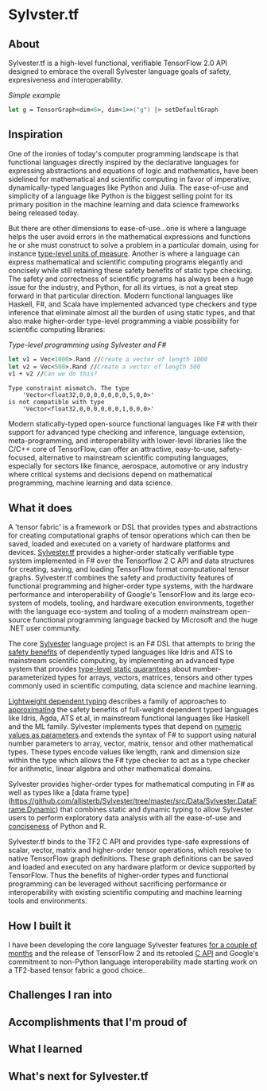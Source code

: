 # Sylvster.tf
## About
Sylvester.tf is a high-level functional, verifiable TensorFlow 2.0 API designed to embrace the overall Sylvester language goals of safety, expresiveness and interoperability. 

_Simple example_
```fsharp
let g = TensorGraph<dim<6>, dim<1>>("g") |> setDefaultGraph
```
## Inspiration
One of the ironies of today's computer programming landscape is that functional languages directly inspired by the declarative languages for expressing abstractions and equations of logic and mathematics, have been sidelined for mathematical and scientific computing in favor of imperative, dynamically-typed languages like Python and Julia. The ease-of-use and simplicity of a language like Python is the biggest selling point for its primary position in the machine learning and data science frameworks being released today.

But there are other dimensions to ease-of-use...one is where a language helps the user avoid errors in the mathematical expressions and functions he or she must construct to solve a problem in a particular domain, using for instance [type-level units of measure](https://docs.microsoft.com/en-us/dotnet/fsharp/language-reference/units-of-measure). Another is where a language can express mathematical and scientific computing programs elegantly and concisely while still retaining these safety benefits of static type checking. The safety and correctness of scientific programs has always been a huge issue for the industry, and Python, for all its virtues, is not a great step forward in that particular direction. Modern functional languages like Haskell, F#, and Scala have implemented advanced type checkers and type inference that eliminate almost all the burden of using static types, and that also make higher-order type-level programming a viable possibility for scientific computing libraries:

_Type-level programming using Sylvester and F#_
```fsharp
let v1 = Vec<1000>.Rand //Create a vector of length 1000
let v2 = Vec<500>.Rand //Create a vector of length 500
v1 + v2 //Can we do this?
```

    Type constraint mismatch. The type 
        'Vector<float32,0,0,0,0,0,0,0,5,0,0>'    
    is not compatible with type
        'Vector<float32,0,0,0,0,0,0,1,0,0,0>'  

Modern statically-typed open-source functional languages like F# with their support for advanced type checking and inference, language extension, meta-programming, and interoperability with lower-level libraries like the C/C++ core of TensorFlow, can offer an attractive, easy-to-use, safety-focused, alternative to mainstream scientific computing languages, especially for sectors like finance, aerospace, automotive or any industry where critical systems and decisions depend on mathematical programming, machine learning and data science. 

## What it does
A 'tensor fabric' is a framework or DSL that provides types and abstractions for creating computational graphs of tensor operations which can then be saved, loaded and executed on a variety of hardware platforms and devices. [Sylvester.tf](https://github.com/allisterb/Sylvester/tree/master/src/Fabrics/tf) provides a higher-order statically verifiable type system implemented in F# over the Tensorflow 2 C API and data structures for creating, saving, and loading TensorFlow format computational tensor graphs. Sylvester.tf combines the safety and productivity features of functional programming and higher-order type systems, with the hardware performance and interoperability of Google's TensorFlow and its large eco-system of models, tooling, and hardware execution environments, together with the language eco-system and tooling of a modern mainstream open-source functional programming language backed by Microsoft and the huge .NET user community.

The core [Sylvester](https://github.com/allisterb/Sylvester) language project is an F# DSL that attempts to bring the [safety benefits](https://youtu.be/-7SLsMog6w8) of dependently typed languages like Idris and ATS to mainstream scientific computing, by implementing an advanced type system that provides [type-level static guarantees](http://okmij.org/ftp/Computation/lightweight-static-guarantees.html)  about number-parameterized types for arrays, vectors, matrices, tensors and other types commonly used in scientific computing, data science and machine learning.

[Lightweight dependent typing](http://okmij.org/ftp/Haskell/dependent-types.html) describes a family of approaches to [approximating](https://www.cs.bu.edu/~hwxi/academic/papers/pldi98.pdf) the safety benefits of full-weight dependent typed languages like Idris, Agda, ATS et.al, in mainstream functional languages like Haskell and the ML family. Sylvester implements types that depend on [numeric values as parameters](http://okmij.org/ftp/Haskell/number-parameterized-types.html).and extends the syntax of F# to support using natural number parameters to array, vector, matrix, tensor and other mathematical types. These types encode values like length, rank and dimension size within the type which allows the F# type checker to act as a type checker for arithmetic, linear algebra and other mathematical domains.

Sylvester provides higher-order types for mathematical computing in F# as well as types like a [data frame type] (https://github.com/allisterb/Sylvester/tree/master/src/Data/Sylvester.DataFrame.Dynamic) that combines static and dynamic typing to allow Sylvester users to perform exploratory data analysis with all the ease-of-use and [conciseness](https://notebooks.azure.com/api/user/allisterb/project/sylvester/html/Sylvester.DataFrame.ipynb#Titanic-survivor-analysis-in-17-lines) of Python and R. 

Sylvester.tf binds to the TF2 C API and provides type-safe expressions of scalar, vector, matrix and higher-order tensor operations, which resolve to native TensorFlow graph definitions. These graph definitions can be saved and loaded and executed on any hardware platform or device supported by TensorFlow. Thus the benefits of higher-order types and functional programming can be leveraged without sacrificing performance or interoperability with existing scientific computing and machine learning tools and environments.

## How I built it
I have been developing the core language Sylvester features [for a couple of months](https://youtu.be/3zdlQ_HjKl4?list=PLNoHgLVTxtaorTczyo8NA3tg_vK8WC5rD) and the release of TensorFlow 2 and its retooled [C API](https://www.tensorflow.org/install/lang_c) and Google's commitment to non-Python language interoperability made starting work on a TF2-based tensor fabric a good choice..


## Challenges I ran into

## Accomplishments that I'm proud of

## What I learned

## What's next for Sylvester.tf
